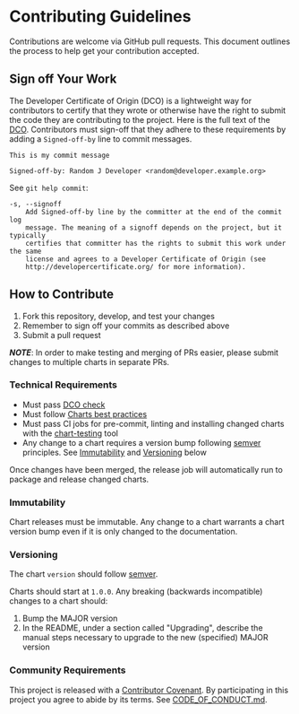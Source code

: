 # Contributing Guidelines

Contributions are welcome via GitHub pull requests. This document
outlines the process to help get your contribution accepted.

## Sign off Your Work

The Developer Certificate of Origin (DCO) is a lightweight way for
contributors to certify that they wrote or otherwise have the right to
submit the code they are contributing to the project. Here is the full
text of the [DCO](http://developercertificate.org/). Contributors must
sign-off that they adhere to these requirements by adding a `Signed-off-by`
line to commit messages.

```text
This is my commit message

Signed-off-by: Random J Developer <random@developer.example.org>
```

See `git help commit`:

```text
-s, --signoff
    Add Signed-off-by line by the committer at the end of the commit log
    message. The meaning of a signoff depends on the project, but it typically
    certifies that committer has the rights to submit this work under the same
    license and agrees to a Developer Certificate of Origin (see
    http://developercertificate.org/ for more information).
```

## How to Contribute

1. Fork this repository, develop, and test your changes
1. Remember to sign off your commits as described above
1. Submit a pull request

***NOTE***: In order to make testing and merging of PRs easier, please submit
changes to multiple charts in separate PRs.

### Technical Requirements

* Must pass [DCO check](#sign-off-your-work)
* Must follow [Charts best practices](https://helm.sh/docs/topics/chart_best_practices/)
* Must pass CI jobs for pre-commit, linting and installing changed charts with the [chart-testing](https://github.com/helm/chart-testing) tool
* Any change to a chart requires a version bump following [semver](https://semver.org/) principles. See [Immutability](#immutability) and [Versioning](#versioning) below

Once changes have been merged, the release job will automatically run to
package and release changed charts.

### Immutability

Chart releases must be immutable. Any change to a chart warrants a chart version
bump even if it is only changed to the documentation.

### Versioning

The chart `version` should follow [semver](https://semver.org/).

Charts should start at `1.0.0`. Any breaking (backwards incompatible) changes to a
chart should:

1. Bump the MAJOR version
2. In the README, under a section called "Upgrading", describe the manual steps necessary to upgrade to the new (specified) MAJOR version

<!-- ### Documentation

Charts in the current repository uses [helm-docs]() for generating chart documentation.
README files in the chart repository are autogenerated using the template file in `.helm-docs`
folder inside each chart directory. Any changes to the README must be implemented in the
README template. [pre-commit]() is used to keep the READMEs up to date -->

### Community Requirements

This project is released with a [Contributor Covenant](https://www.contributor-covenant.org).
By participating in this project you agree to abide by its terms.
See [CODE_OF_CONDUCT.md](./CODE_OF_CONDUCT.md).
